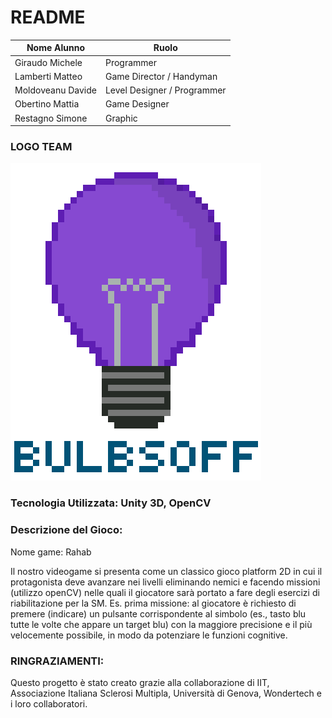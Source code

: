 # README

Nome Alunno | Ruolo                                   
| - | - |
| Giraudo Michele | Programmer
| Lamberti Matteo | Game Director / Handyman
| Moldoveanu Davide | Level Designer / Programmer
| Obertino Mattia | Game Designer
| Restagno Simone | Graphic

### LOGO TEAM

![Logo](https://github.com/BitMatt10111/PCTO-BulbsOff/blob/main/Logo%20e%20Immagini%20del%20Gioco/Logo.png )


### Tecnologia Utilizzata: Unity 3D, OpenCV

### Descrizione del Gioco:

Nome game: Rahab 

Il nostro videogame si presenta come un classico gioco platform 2D in cui il protagonista deve avanzare nei livelli eliminando nemici e facendo missioni (utilizzo openCV) nelle quali il giocatore sarà portato a fare degli esercizi di riabilitazione per la SM.
Es. prima missione:
al giocatore è richiesto di premere (indicare) un pulsante corrispondente al simbolo (es., tasto blu tutte le volte che appare un target blu) con la maggiore precisione e il più velocemente possibile, in modo da potenziare le funzioni cognitive.

### RINGRAZIAMENTI:
Questo progetto è stato creato grazie alla collaborazione di IIT, Associazione Italiana Sclerosi Multipla, Università di Genova, Wondertech e i loro collaboratori.

